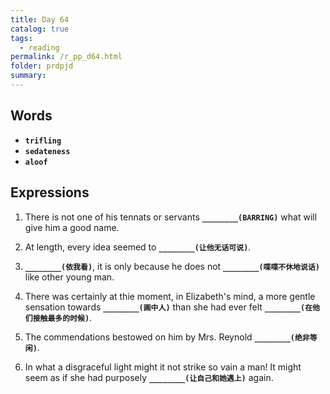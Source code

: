 ```yaml
---
title: Day 64
catalog: true
tags: 
  - reading
permalink: /r_pp_d64.html
folder: prdpjd
summary: 
---
```


## Words

-   <b data-toggle="tooltip" data-original-title="{{site.data.glossary.brink}}">`trifling`</b>
-   <b data-toggle="tooltip" data-original-title="{{site.data.glossary.sedateness}}">`sedateness`</b>
-   <b data-toggle="tooltip" data-original-title="{{site.data.glossary.squeamish}}">`aloof`</b>

## Expressions

1.  There is not one of his tennats or servants <b data-toggle="tooltip" data-original-title="{{site.data.answers.d64_a}}">`________(BARRING)`</b> what will give him a good name.

2.  At length, every idea seemed to <b data-toggle="tooltip" data-original-title="{{site.data.answers.d64_b}}">`________(让他无话可说)`</b>.

3.  <b data-toggle="tooltip" data-original-title="{{site.data.answers.d64_c}}">`________(依我看)`</b>, it is only because he does not <b data-toggle="tooltip" data-original-title="{{site.data.answers.d64_c2}}">`________(喋喋不休地说话)`</b> like other young man.

4.  There was certainly at thie moment, in Elizabeth's mind, a more gentle sensation towards <b data-toggle="tooltip" data-original-title="{{site.data.answers.d64_d}}">`________(画中人)`</b> than she had ever felt <b data-toggle="tooltip" data-original-title="{{site.data.answers.d64_d2}}">`________(在他们接触最多的时候)`</b>.

5.  The commendations bestowed on him by Mrs. Reynold <b data-toggle="tooltip" data-original-title="{{site.data.answers.d64_e}}">`________(绝非等闲)`</b>.

6.  In what a disgraceful light might it not strike so vain a man! It might seem as if she had purposely <b data-toggle="tooltip" data-original-title="{{site.data.answers.d64_f}}">`________(让自己和她遇上)`</b> again.
